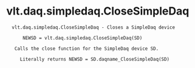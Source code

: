 # vlt.daq.simpledaq.CloseSimpleDaq

```
  vlt.daq.simpledaq.CloseSimpleDaq - Closes a SimpleDaq device
 
      NEWSD = vlt.daq.simpledaq.CloseSimpleDaq(SD)
 
   Calls the close function for the SimpleDaq device SD.
 
     Literally returns NEWSD = SD.daqname_CloseSimpleDaq(SD)

```
